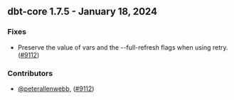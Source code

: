 ## dbt-core 1.7.5 - January 18, 2024

### Fixes

- Preserve the value of vars and the --full-refresh flags when using retry. ([#9112](https://github.com/dbt-labs/dbt-core/issues/9112))

### Contributors
- [@peterallenwebb,](https://github.com/peterallenwebb,) ([#9112](https://github.com/dbt-labs/dbt-core/issues/9112))
